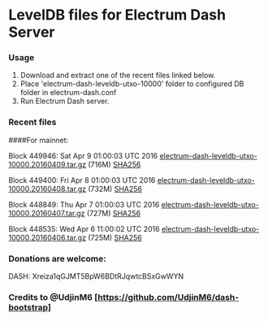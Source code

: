 # LevelDB files for Electrum Dash Server

### Usage

1. Download and extract one of the recent files linked below.
2. Place 'electrum-dash-leveldb-utxo-10000' folder to configured DB folder in electrum-dash.conf
3. Run Electrum Dash server.

### Recent files

####For mainnet:

Block 449946: Sat Apr  9 01:00:03 UTC 2016 [electrum-dash-leveldb-utxo-10000.20160409.tar.gz](https://transfer.sh/PTW1T/electrum-dash-leveldb-utxo-10000.20160409.tar.gz) (716M) [SHA256](https://transfer.sh/l3NvH/electrum-dash-leveldb-utxo-10000.20160409.tar.gz.sha256)

Block 449400: Fri Apr  8 01:00:03 UTC 2016 [electrum-dash-leveldb-utxo-10000.20160408.tar.gz](https://transfer.sh/SOWj7/electrum-dash-leveldb-utxo-10000.20160408.tar.gz) (732M) [SHA256](https://transfer.sh/vaahC/electrum-dash-leveldb-utxo-10000.20160408.tar.gz.sha256)

Block 448849: Thu Apr  7 01:00:03 UTC 2016 [electrum-dash-leveldb-utxo-10000.20160407.tar.gz](https://transfer.sh/14wHs5/electrum-dash-leveldb-utxo-10000.20160407.tar.gz) (727M) [SHA256](https://transfer.sh/TABEv/electrum-dash-leveldb-utxo-10000.20160407.tar.gz.sha256)

Block 448535: Wed Apr  6 11:00:02 UTC 2016 [electrum-dash-leveldb-utxo-10000.20160406.tar.gz](https://transfer.sh/jYqJh/electrum-dash-leveldb-utxo-10000.20160406.tar.gz) (725M) [SHA256](https://transfer.sh/ujmuE/electrum-dash-leveldb-utxo-10000.20160406.tar.gz.sha256)

### Donations are welcome:

DASH: Xreiza1qGJMT5BpW6BDtRJqwtcBSxGwWYN

### Credits to @UdjinM6 [https://github.com/UdjinM6/dash-bootstrap]
